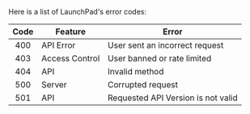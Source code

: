 Here is a list of LaunchPad's error codes:

 Code | Feature        | Error |
:----:| -------------- | ----- |
 400  | API Error      | User sent an incorrect request |
 403  | Access Control | User banned or rate limited |
 404  | API            | Invalid method |
 500  | Server         | Corrupted request |
 501  | API            | Requested API Version is not valid |